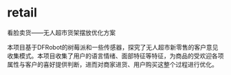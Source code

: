 # retail
看脸卖货——无人超市货架摆放优化方案

本项目基于DFRobot的树莓派和一些传感器，探究了无人超市新零售的客户意见收集模式。本项目收集了用户的语言情绪、面部特征等特征，为商品的受欢迎各项属性与客户的喜好提供判断，进而对商家进货、用户购买这整个过程进行优化。
